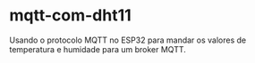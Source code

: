 # mqtt-com-dht11
Usando o protocolo MQTT no ESP32 para mandar os valores de temperatura e humidade para um broker MQTT.
